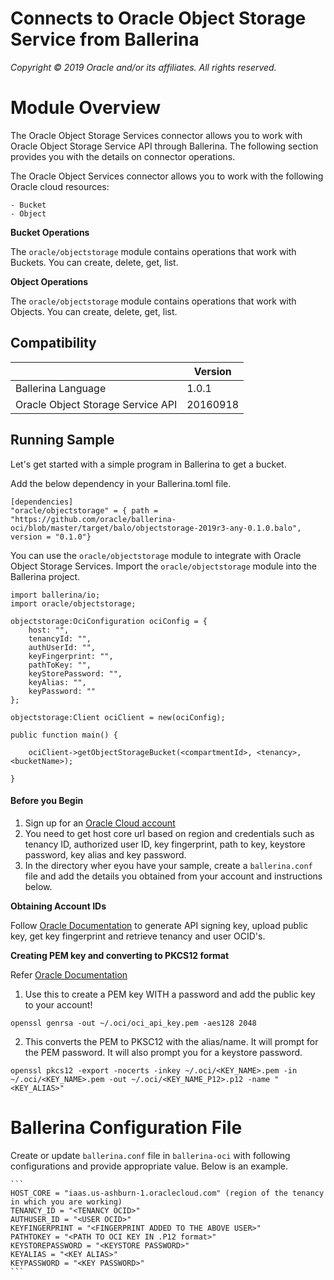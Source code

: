 # Connects to Oracle Object Storage Service from Ballerina

*Copyright © 2019 Oracle and/or its affiliates. All rights reserved.*

# Module Overview

The Oracle Object Storage Services connector allows you to work with Oracle Object Storage Service API through Ballerina. The following section provides you with the details on connector operations.

The Oracle Object Services connector allows you to work with the following Oracle cloud resources:
```
- Bucket
- Object
```

**Bucket Operations**

The `oracle/objectstorage` module contains operations that work with Buckets. You can create, delete, get, list.

**Object Operations**

The `oracle/objectstorage` module contains operations that work with Objects. You can create, delete, get, list.

## Compatibility

<table>
<thead>
	<tr>
		<th></th>
		<th>Version</th>
	</tr>
</thead>
<tbody>
	<tr>
		<td>Ballerina Language</td>
		<td>1.0.1 </td>
	</tr>
    <tr>
		<td>Oracle Object Storage Service API</td>
		<td>20160918</td>
	</tr>
</tbody>
</table>

## Running Sample

Let's get started with a simple program in Ballerina to get a bucket.

Add the below dependency in your Ballerina.toml file.

```
[dependencies]
"oracle/objectstorage" = { path = "https://github.com/oracle/ballerina-oci/blob/master/target/balo/objectstorage-2019r3-any-0.1.0.balo", version = "0.1.0"}
```

You can use the `oracle/objectstorage` module to integrate with Oracle Object Storage Services. Import the `oracle/objectstorage` module into the Ballerina project.

```ballerina
import ballerina/io;
import oracle/objectstorage;

objectstorage:OciConfiguration ociConfig = {
    host: "",
    tenancyId: "",
    authUserId: "",
    keyFingerprint: "",
    pathToKey: "",
    keyStorePassword: "",
    keyAlias: "",
    keyPassword: ""
};
   
objectstorage:Client ociClient = new(ociConfig);

public function main() {

    ociClient->getObjectStorageBucket(<compartmentId>, <tenancy>, <bucketName>);

}
```

#### Before you Begin

1. Sign up for an [Oracle Cloud account](https://myservices.us.oraclecloud.com/mycloud/signup?sourceType=_ref_coc-asset-opcSignIn&language=en)
2. You need to get host core url based on region and credentials such as tenancy ID, authorized user ID, key fingerprint, path to key, keystore password, key alias and key password.
3. In the directory wher eyou have your sample, create a `ballerina.conf` file and add the details you obtained from your account and instructions below.

**Obtaining Account IDs**

Follow [Oracle Documentation](https://docs.cloud.oracle.com/iaas/Content/API/Concepts/apisigningkey.htm) to generate API signing key, upload public key, get key fingerprint and retrieve tenancy and user OCID's. 

**Creating PEM key and converting to PKCS12 format**

Refer [Oracle Documentation](https://docs.cloud.oracle.com/iaas/Content/API/Concepts/apisigningkey.htm#How3)

1. Use this to create a PEM key WITH a password and add the public key to your account!

```openssl genrsa -out ~/.oci/oci_api_key.pem -aes128 2048```


2. This converts the PEM to PKSC12 with the alias/name. It will prompt for the PEM password. It will also prompt you for a keystore password.

```openssl pkcs12 -export -nocerts -inkey ~/.oci/<KEY_NAME>.pem -in ~/.oci/<KEY_NAME>.pem -out ~/.oci/<KEY_NAME_P12>.p12 -name "<KEY_ALIAS>"```

# Ballerina Configuration File
Create or update `ballerina.conf` file in `ballerina-oci` with following configurations and provide appropriate value. Below is an example.

    ```
    HOST_CORE = "iaas.us-ashburn-1.oraclecloud.com" (region of the tenancy in which you are working)
    TENANCY_ID = "<TENANCY OCID>"
    AUTHUSER_ID = "<USER OCID>"
    KEYFINGERPRINT = "<FINGERPRINT ADDED TO THE ABOVE USER>"
    PATHTOKEY = "<PATH TO OCI KEY IN .P12 format>"
    KEYSTOREPASSWORD = "<KEYSTORE PASSWORD>"
    KEYALIAS = "<KEY ALIAS>"
    KEYPASSWORD = "<KEY PASSWORD>"
    ```